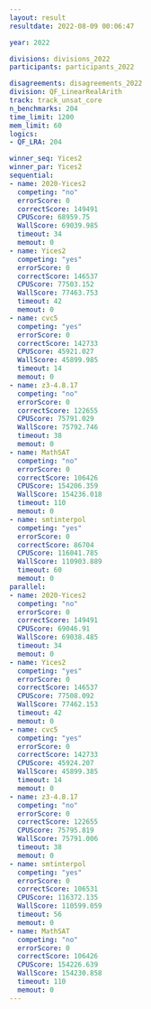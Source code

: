 ```yaml
---
layout: result
resultdate: 2022-08-09 00:06:47

year: 2022

divisions: divisions_2022
participants: participants_2022

disagreements: disagreements_2022
division: QF_LinearRealArith
track: track_unsat_core
n_benchmarks: 204
time_limit: 1200
mem_limit: 60
logics:
- QF_LRA: 204

winner_seq: Yices2
winner_par: Yices2
sequential:
- name: 2020-Yices2
  competing: "no"
  errorScore: 0
  correctScore: 149491
  CPUScore: 68959.75
  WallScore: 69039.985
  timeout: 34
  memout: 0
- name: Yices2
  competing: "yes"
  errorScore: 0
  correctScore: 146537
  CPUScore: 77503.152
  WallScore: 77463.753
  timeout: 42
  memout: 0
- name: cvc5
  competing: "yes"
  errorScore: 0
  correctScore: 142733
  CPUScore: 45921.027
  WallScore: 45899.985
  timeout: 14
  memout: 0
- name: z3-4.8.17
  competing: "no"
  errorScore: 0
  correctScore: 122655
  CPUScore: 75791.029
  WallScore: 75792.746
  timeout: 38
  memout: 0
- name: MathSAT
  competing: "no"
  errorScore: 0
  correctScore: 106426
  CPUScore: 154206.359
  WallScore: 154236.018
  timeout: 110
  memout: 0
- name: smtinterpol
  competing: "yes"
  errorScore: 0
  correctScore: 86704
  CPUScore: 116041.785
  WallScore: 110903.889
  timeout: 60
  memout: 0
parallel:
- name: 2020-Yices2
  competing: "no"
  errorScore: 0
  correctScore: 149491
  CPUScore: 69046.91
  WallScore: 69038.485
  timeout: 34
  memout: 0
- name: Yices2
  competing: "yes"
  errorScore: 0
  correctScore: 146537
  CPUScore: 77508.092
  WallScore: 77462.153
  timeout: 42
  memout: 0
- name: cvc5
  competing: "yes"
  errorScore: 0
  correctScore: 142733
  CPUScore: 45924.207
  WallScore: 45899.385
  timeout: 14
  memout: 0
- name: z3-4.8.17
  competing: "no"
  errorScore: 0
  correctScore: 122655
  CPUScore: 75795.819
  WallScore: 75791.006
  timeout: 38
  memout: 0
- name: smtinterpol
  competing: "yes"
  errorScore: 0
  correctScore: 106531
  CPUScore: 116372.135
  WallScore: 110599.059
  timeout: 56
  memout: 0
- name: MathSAT
  competing: "no"
  errorScore: 0
  correctScore: 106426
  CPUScore: 154226.639
  WallScore: 154230.858
  timeout: 110
  memout: 0
---
```

